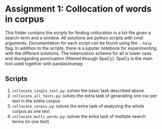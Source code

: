 # Assignment 1: Collocation of words in corpus
This folder contains the scripts for finding collocation in a txt-file given a search-term and a window. All solutions are python scripts with cmd-arguments. Documentation for each script can be found using the `--help` flag. In addition to the scripts, there is a jupyter notebook for experimenting with the different solutions. The tokenization scheme for all is lower case and disregarding punctuation (filtered through SpaCy). SpaCy is the main tool used together with pandas/numpy. 

## Scripts
1. `collocate_single_text.py`: solves the basic task described above. 
2. `collocate_all_texts.py`: solves the extra task of generating one csv per text in the entire corpus
3. `collocate_corpus.py`: solves the extra task of analyzing the whole corpus as one text
4. `collocate_multi_words.py`: solves the extra task of multiple search terms (in one text)


